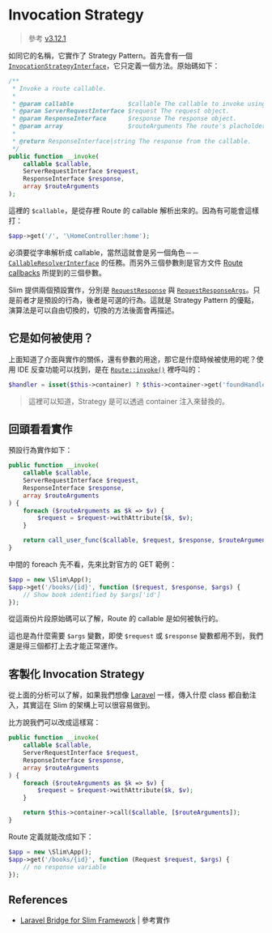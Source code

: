 # Invocation Strategy

> 參考 [v3.12.1](https://github.com/slimphp/Slim/tree/3.12.1)

如同它的名稱，它實作了 Strategy Pattern。首先會有一個 [`InvocationStrategyInterface`][]，它只定義一個方法。原始碼如下：

```php
/**
 * Invoke a route callable.
 *
 * @param callable               $callable The callable to invoke using the strategy.
 * @param ServerRequestInterface $request The request object.
 * @param ResponseInterface      $response The response object.
 * @param array                  $routeArguments The route's placholder arguments
 *
 * @return ResponseInterface|string The response from the callable.
 */
public function __invoke(
    callable $callable,
    ServerRequestInterface $request,
    ResponseInterface $response,
    array $routeArguments
);
```

這裡的 `$callable`，是從存裡 Route 的 callable 解析出來的。因為有可能會這樣打：

```php
$app->get('/', '\HomeController:home');
```

必須要從字串解析成 callable，當然這就會是另一個角色－－[`CallableResolverInterface`][] 的任務。而另外三個參數則是官方文件 [Route callbacks](http://www.slimframework.com/docs/v3/objects/router.html#route-callbacks) 所提到的三個參數。

Slim 提供兩個預設實作，分別是 [`RequestResponse`][] 與 [`RequestResponseArgs`][]。只是前者才是預設的行為，後者是可選的行為。這就是 Strategy Pattern 的優點，演算法是可以自由切換的，切換的方法後面會再描述。

## 它是如何被使用？

上面知道了介面與實作的關係，還有參數的用途，那它是什麼時候被使用的呢？使用 IDE 反查功能可以找到，是在 [`Route::invoke()`][] 裡呼叫的：

```php
$handler = isset($this->container) ? $this->container->get('foundHandler') : new RequestResponse();
```

> 這裡可以知道，Strategy 是可以透過 container 注入來替換的。

## 回頭看看實作

預設行為實作如下：

```php
public function __invoke(
    callable $callable,
    ServerRequestInterface $request,
    ResponseInterface $response,
    array $routeArguments
) {
    foreach ($routeArguments as $k => $v) {
        $request = $request->withAttribute($k, $v);
    }

    return call_user_func($callable, $request, $response, $routeArguments);
}
```

中間的 foreach 先不看，先來比對官方的 GET 範例：

```php
$app = new \Slim\App();
$app->get('/books/{id}', function ($request, $response, $args) {
    // Show book identified by $args['id']
});
```

從這兩份片段原始碼可以了解，Route 的 callable 是如何被執行的。

這也是為什麼需要 `$args` 變數，即使 `$request` 或 `$response` 變數都用不到，我們還是得三個都打上去才能正常運作。

## 客製化 Invocation Strategy

從上面的分析可以了解，如果我們想像 [Laravel](/src/ironman-analyze-laravel/day18.md) 一樣，傳入什麼 class 都自動注入，其實這在 Slim 的架構上可以很容易做到。

比方說我們可以改成這樣寫：

```php
public function __invoke(
    callable $callable,
    ServerRequestInterface $request,
    ResponseInterface $response,
    array $routeArguments
) {
    foreach ($routeArguments as $k => $v) {
        $request = $request->withAttribute($k, $v);
    }

    return $this->container->call($callable, [$routeArguments]);
}
```

Route 定義就能改成如下：

```php
$app = new \Slim\App();
$app->get('/books/{id}', function (Request $request, $args) {
    // no response variable
});
```

## References

* [Laravel Bridge for Slim Framework](https://github.com/laravel-bridge/slim/tree/master) | 參考實作

[`InvocationStrategyInterface`]: https://github.com/slimphp/Slim/blob/3.12.1/Slim/Interfaces/InvocationStrategyInterface.php
[`CallableResolverInterface`]: https://github.com/slimphp/Slim/blob/3.12.1/Slim/Interfaces/CallableResolverInterface.php
[`RequestResponse`]: https://github.com/slimphp/Slim/blob/3.12.1/Slim/Handlers/Strategies/RequestResponse.php
[`RequestResponseArgs`]: https://github.com/slimphp/Slim/blob/3.12.1/Slim/Handlers/Strategies/RequestResponseArgs.php
[`Route::invoke()`]: https://github.com/slimphp/Slim/blob/3.12.1/Slim/Route.php#L354
